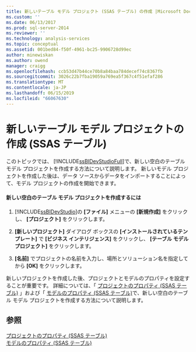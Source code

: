 ```yaml
---
title: 新しいテーブル モデル プロジェクト (SSAS テーブル) の作成 |Microsoft Docs
ms.custom: ''
ms.date: 06/13/2017
ms.prod: sql-server-2014
ms.reviewer: ''
ms.technology: analysis-services
ms.topic: conceptual
ms.assetid: 001bed84-f50f-4961-bc25-9906728d99ec
author: minewiskan
ms.author: owend
manager: craigg
ms.openlocfilehash: ccb53d47b44ce70b8a84baa784decef74c8367fb
ms.sourcegitcommit: 3026c22b7fba19059a769ea5f367c4f51efaf286
ms.translationtype: MT
ms.contentlocale: ja-JP
ms.lasthandoff: 06/15/2019
ms.locfileid: "66067630"
---
```

# <a name="create-a-newtabular-model-project-ssas-tabular"></a>新しいテーブル モデル プロジェクトの作成 (SSAS テーブル)
  このトピックでは、 [!INCLUDE[ssBIDevStudioFull](../../includes/ssbidevstudiofull-md.md)]で、新しい空白のテーブル モデル プロジェクトを作成する方法について説明します。 新しいモデル プロジェクトを作成した後は、データ ソースからデータをインポートすることによって、モデル プロジェクトの作成を開始できます。  
  
#### <a name="to-create-a-new-blank-tabular-model-project"></a>新しい空白のテーブル モデル プロジェクトを作成するには  
  
1.  [!INCLUDE[ssBIDevStudio](../../includes/ssbidevstudio-md.md)]の **[ファイル]** メニューの **[新規作成]** をクリックし、 **[プロジェクト]** をクリックします。  
  
2.  **[新しいプロジェクト]** ダイアログ ボックスの **[インストールされているテンプレート]** で **[ビジネス インテリジェンス]** をクリックし、 **[テーブル モデル プロジェクト]** をクリックします。  
  
3.  **[名前]** でプロジェクトの名前を入力し、場所とソリューション名を指定してから **[OK]** をクリックします。  
  
 新しいプロジェクトを作成した後、プロジェクトとモデルのプロパティを設定することが重要です。 詳細については、「 [プロジェクトのプロパティ (SSAS テーブル)](properties-ssas-tabular.md) 」および「 [モデルのプロパティ (SSAS テーブル)](model-properties-ssas-tabular.md)で、新しい空白のテーブル モデル プロジェクトを作成する方法について説明します。  
  
## <a name="see-also"></a>参照  
 [プロジェクトのプロパティ (SSAS テーブル)](properties-ssas-tabular.md)   
 [モデルのプロパティ (SSAS テーブル)](model-properties-ssas-tabular.md)  
  
  
